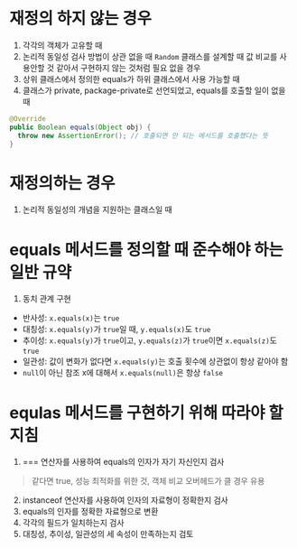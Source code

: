 # 재정의 하지 않는 경우

1. 각각의 객체가 고유할 때
2. 논리적 동일성 검사 방법이 상관 없을 때
  `Random` 클래스를 설계할 때 값 비교를 사용안할 것 같아서 구현하지 않는 것처럼 필요 없을 경우
3. 상위 클래스에서 정의한 equals가 하위 클래스에서 사용 가능할 때
4. 클래스가 private, package-private로 선언되었고, equals를 호출할 일이 없을 때
 
  ```java
  @Override
  public Boolean equals(Object obj) {
    throw new AssertionError(); // 호출되면 안 되는 메서드를 호출했다는 뜻
  }
  ```

# 재정의하는 경우

1. 논리적 동일성의 개념을 지원하는 클래스일 때

# equals 메서드를 정의할 때 준수해야 하는 일반 규약

1. 동치 관계 구현

  - 반사성: `x.equals(x)`는 `true`
  - 대칭성: `x.equals(y)`가 `true`일 때, `y.equals(x)`도 `true`
  - 추이성: `x.equals(y)`가 `true`이고, `y.equals(z)`가 `true`이면 `x.equals(z)`도 `true`
  - 일관성: 값이 변화가 없다면 `x.equals(y)`는 호출 횟수에 상관없이 항상 같아야 함
  - `null`이 아닌 참조 x에 대해서 `x.equals(null)`은 항상 `false`
    
# equlas 메서드를 구현하기 위해 따라야 할 지침

1. === 연산자를 사용하여 equals의 인자가 자기 자신인지 검사
  > 같다면 true, 성능 최적화를 위한 것, 객체 비교 오버헤드가 클 경우 유용
2. instanceof 연산자를 사용하여 인자의 자료형이 정확한지 검사
3. equals의 인자를 정확한 자료형으로 변환
4. 각각의 필드가 일치하는지 검사
5. 대칭성, 추이성, 일관성의 세 속성이 만족하는지 검토

